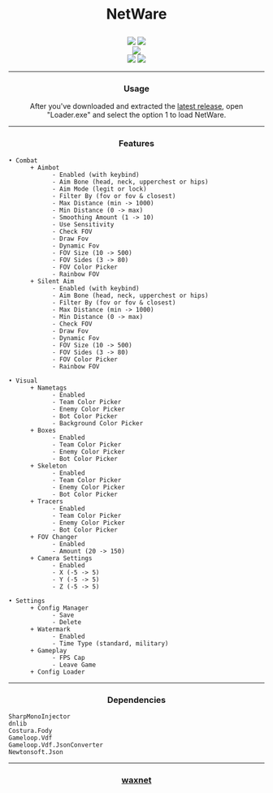 # <p align="center"> NetWare </p>
<p align= "center">
  <img src="https://img.shields.io/github/last-commit/waxnet/NetWare">
  <img src="https://img.shields.io/github/license/waxnet/NetWare">
  <br>
  <img src="https://img.shields.io/github/downloads/waxnet/NetWare/total.svg">
  <br>
  <img src="https://img.shields.io/github/stars/waxnet/NetWare">
  <img src="https://img.shields.io/github/forks/waxnet/NetWare">
</p>

---

### <p align="center">Usage</p>
<p align="center">
After you've downloaded and extracted the <a href="https://github.com/waxnet/NetWare/releases/latest">latest release</a>, open 
"Loader.exe" and select the option 1 to load NetWare.
</p>

---

### <p align="center">Features</p>

```
• Combat
      + Aimbot
            - Enabled (with keybind)
            - Aim Bone (head, neck, upperchest or hips)
            - Aim Mode (legit or lock)
            - Filter By (fov or fov & closest)
            - Max Distance (min -> 1000)
            - Min Distance (0 -> max)
            - Smoothing Amount (1 -> 10)
            - Use Sensitivity
            - Check FOV
            - Draw Fov
            - Dynamic Fov
            - FOV Size (10 -> 500)
            - FOV Sides (3 -> 80)
            - FOV Color Picker
            - Rainbow FOV
      + Silent Aim
            - Enabled (with keybind)
            - Aim Bone (head, neck, upperchest or hips)
            - Filter By (fov or fov & closest)
            - Max Distance (min -> 1000)
            - Min Distance (0 -> max)
            - Check FOV
            - Draw Fov
            - Dynamic Fov
            - FOV Size (10 -> 500)
            - FOV Sides (3 -> 80)
            - FOV Color Picker
            - Rainbow FOV

• Visual
      + Nametags
            - Enabled
            - Team Color Picker
            - Enemy Color Picker
            - Bot Color Picker
            - Background Color Picker
      + Boxes
            - Enabled
            - Team Color Picker
            - Enemy Color Picker
            - Bot Color Picker
      + Skeleton
            - Enabled
            - Team Color Picker
            - Enemy Color Picker
            - Bot Color Picker
      + Tracers
            - Enabled
            - Team Color Picker
            - Enemy Color Picker
            - Bot Color Picker
      + FOV Changer
            - Enabled
            - Amount (20 -> 150)
      + Camera Settings
            - Enabled
            - X (-5 -> 5)
            - Y (-5 -> 5)
            - Z (-5 -> 5)

• Settings
      + Config Manager
            - Save
            - Delete
      + Watermark
            - Enabled
            - Time Type (standard, military)
      + Gameplay
            - FPS Cap
            - Leave Game
      + Config Loader
```

---

### <p align="center">Dependencies</p>
```
SharpMonoInjector
dnlib
Costura.Fody
Gameloop.Vdf
Gameloop.Vdf.JsonConverter
Newtonsoft.Json
```

---

### <p align="center"><a href="https://github.com/waxnet">waxnet</a></p>
